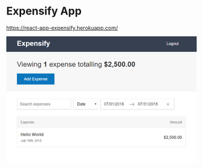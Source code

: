 # Expensify App

https://react-app-expensify.herokuapp.com/

![alt text](assets/images/screenshot.PNG "Screenshot of the final product")
